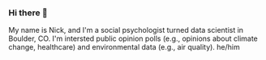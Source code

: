### Hi there 👋
My name is Nick, and I'm a social psychologist turned data scientist in Boulder, CO. I'm intersted public opinion polls (e.g., opinions about climate change, healthcare) and environmental data (e.g., air quality).
he/him
